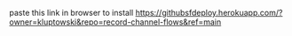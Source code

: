 paste this link in browser to install https://githubsfdeploy.herokuapp.com/?owner=kluptowski&repo=record-channel-flows&ref=main